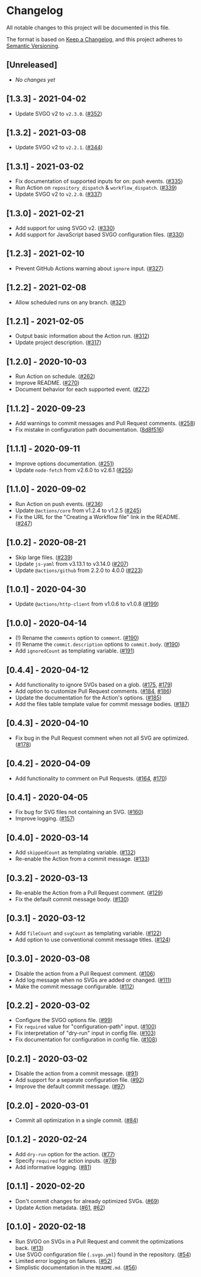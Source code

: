 # Changelog

All notable changes to this project will be documented in this file.

The format is based on [Keep a Changelog], and this project adheres to [Semantic
Versioning].

## [Unreleased]

- _No changes yet_

## [1.3.3] - 2021-04-02

- Update SVGO v2 to `v2.3.0`. ([#352])

## [1.3.2] - 2021-03-08

- Update SVGO v2 to `v2.2.1`. ([#344])

## [1.3.1] - 2021-03-02

- Fix documentation of supported inputs for on: push events. ([#335])
- Run Action on `repository_dispatch` & `workflow_dispatch`. ([#339])
- Update SVGO v2 to `v2.2.0`. ([#337])

## [1.3.0] - 2021-02-21

- Add support for using SVGO v2. ([#330])
- Add support for JavaScript based SVGO configuration files. ([#330])

## [1.2.3] - 2021-02-10

- Prevent GitHub Actions warning about `ignore` input. ([#327])

## [1.2.2] - 2021-02-08

- Allow scheduled runs on any branch. ([#321])

## [1.2.1] - 2021-02-05

- Output basic information about the Action run. ([#312])
- Update project description. ([#317])

## [1.2.0] - 2020-10-03

- Run Action on schedule. ([#262])
- Improve README. ([#270])
- Document behavior for each supported event. ([#272])

## [1.1.2] - 2020-09-23

- Add warnings to commit messages and Pull Request comments. ([#258])
- Fix mistake in configuration path documentation. ([8d8f516])

## [1.1.1] - 2020-09-11

- Improve options documentation. ([#251])
- Update `node-fetch` from v2.6.0 to v2.6.1 ([#255])

## [1.1.0] - 2020-09-02

- Run Action on push events. ([#236])
- Update `@actions/core` from v1.2.4 to v1.2.5 ([#245])
- Fix the URL for the "Creating a Workflow file" link in the README. ([#247])

## [1.0.2] - 2020-08-21

- Skip large files. ([#239])
- Update `js-yaml` from v3.13.1 to v3.14.0 ([#207])
- Update `@actions/github` from 2.2.0 to 4.0.0 ([#223])

## [1.0.1] - 2020-04-30

- Update `@actions/http-client` from v1.0.6 to v1.0.8 ([#199])

## [1.0.0] - 2020-04-14

- (!) Rename the `comments` option to `comment`. ([#190])
- (!) Rename the `commit.description` options to `commit.body`. ([#190])
- Add `ignoredCount` as templating variable. ([#191])

## [0.4.4] - 2020-04-12

- Add functionality to ignore SVGs based on a glob. ([#175], [#179])
- Add option to customize Pull Request comments. ([#184], [#186])
- Update the documentation for the Action's options. ([#185])
- Add the files table template value for commit message bodies. ([#187])

## [0.4.3] - 2020-04-10

- Fix bug in the Pull Request comment when not all SVG are optimized. ([#178])

## [0.4.2] - 2020-04-09

- Add functionality to comment on Pull Requests. ([#164], [#170])

## [0.4.1] - 2020-04-05

- Fix bug for SVG files not containing an SVG. ([#160])
- Improve logging. ([#157])

## [0.4.0] - 2020-03-14

- Add `skippedCount` as templating variable. ([#132])
- Re-enable the Action from a commit message. ([#133])

## [0.3.2] - 2020-03-13

- Re-enable the Action from a Pull Request comment. ([#129])
- Fix the default commit message body. ([#130])

## [0.3.1] - 2020-03-12

- Add `fileCount` and `svgCount` as templating variable. ([#122])
- Add option to use conventional commit message titles. ([#124])

## [0.3.0] - 2020-03-08

- Disable the action from a Pull Request comment. ([#106])
- Add log message when no SVGs are added or changed. ([#111])
- Make the commit message configurable. ([#112])

## [0.2.2] - 2020-03-02

- Configure the SVGO options file. ([#99])
- Fix `required` value for "configuration-path" input. ([#100])
- Fix interpretation of "dry-run" input in config file. ([#103])
- Fix documentation for configuration in config file. ([#108])

## [0.2.1] - 2020-03-02

- Disable the action from a commit message. ([#91])
- Add support for a separate configuration file. ([#92])
- Improve the default commit message. ([#97])

## [0.2.0] - 2020-03-01

- Commit all optimization in a single commit. ([#84])

## [0.1.2] - 2020-02-24

- Add `dry-run` option for the action.  ([#77])
- Specify `required` for action inputs. ([#78])
- Add informative logging. ([#81])

## [0.1.1] - 2020-02-20

- Don't commit changes for already optimized SVGs. ([#69])
- Update Action metadata. ([#61], [#62])

## [0.1.0] - 2020-02-18

- Run SVGO on SVGs in a Pull Request and commit the optimizations back. ([#13])
- Use SVGO configuration file (`.svgo.yml`) found in the repository. ([#54])
- Limited error logging on failures. ([#52])
- Simplistic documentation in the `README.md`. ([#56])

[keep a changelog]: https://keepachangelog.com/en/1.0.0/
[semantic versioning]: https://semver.org/spec/v2.0.0.html
[#13]: https://github.com/ericcornelissen/svgo-action/issues/13
[#52]: https://github.com/ericcornelissen/svgo-action/pull/52
[#54]: https://github.com/ericcornelissen/svgo-action/pull/54
[#56]: https://github.com/ericcornelissen/svgo-action/pull/56
[#61]: https://github.com/ericcornelissen/svgo-action/pull/61
[#62]: https://github.com/ericcornelissen/svgo-action/pull/62
[#69]: https://github.com/ericcornelissen/svgo-action/pull/69
[#77]: https://github.com/ericcornelissen/svgo-action/pull/77
[#78]: https://github.com/ericcornelissen/svgo-action/pull/78
[#81]: https://github.com/ericcornelissen/svgo-action/pull/81
[#84]: https://github.com/ericcornelissen/svgo-action/pull/84
[#91]: https://github.com/ericcornelissen/svgo-action/pull/91
[#92]: https://github.com/ericcornelissen/svgo-action/pull/92
[#97]: https://github.com/ericcornelissen/svgo-action/pull/97
[#99]: https://github.com/ericcornelissen/svgo-action/pull/99
[#100]: https://github.com/ericcornelissen/svgo-action/pull/100
[#103]: https://github.com/ericcornelissen/svgo-action/pull/103
[#106]: https://github.com/ericcornelissen/svgo-action/pull/106
[#108]: https://github.com/ericcornelissen/svgo-action/pull/108
[#111]: https://github.com/ericcornelissen/svgo-action/pull/111
[#112]: https://github.com/ericcornelissen/svgo-action/pull/112
[#122]: https://github.com/ericcornelissen/svgo-action/pull/122
[#124]: https://github.com/ericcornelissen/svgo-action/pull/124
[#129]: https://github.com/ericcornelissen/svgo-action/pull/129
[#130]: https://github.com/ericcornelissen/svgo-action/pull/130
[#132]: https://github.com/ericcornelissen/svgo-action/pull/132
[#133]: https://github.com/ericcornelissen/svgo-action/pull/133
[#157]: https://github.com/ericcornelissen/svgo-action/pull/157
[#160]: https://github.com/ericcornelissen/svgo-action/pull/160
[#164]: https://github.com/ericcornelissen/svgo-action/pull/164
[#170]: https://github.com/ericcornelissen/svgo-action/pull/170
[#175]: https://github.com/ericcornelissen/svgo-action/pull/175
[#178]: https://github.com/ericcornelissen/svgo-action/pull/178
[#179]: https://github.com/ericcornelissen/svgo-action/pull/179
[#184]: https://github.com/ericcornelissen/svgo-action/pull/184
[#185]: https://github.com/ericcornelissen/svgo-action/pull/185
[#186]: https://github.com/ericcornelissen/svgo-action/pull/186
[#187]: https://github.com/ericcornelissen/svgo-action/pull/187
[#190]: https://github.com/ericcornelissen/svgo-action/pull/190
[#191]: https://github.com/ericcornelissen/svgo-action/pull/191
[#199]: https://github.com/ericcornelissen/svgo-action/pull/199
[#207]: https://github.com/ericcornelissen/svgo-action/pull/207
[#223]: https://github.com/ericcornelissen/svgo-action/pull/223
[#236]: https://github.com/ericcornelissen/svgo-action/pull/236
[#239]: https://github.com/ericcornelissen/svgo-action/pull/239
[#245]: https://github.com/ericcornelissen/svgo-action/pull/245
[#247]: https://github.com/ericcornelissen/svgo-action/pull/247
[#251]: https://github.com/ericcornelissen/svgo-action/pull/251
[#255]: https://github.com/ericcornelissen/svgo-action/pull/255
[#258]: https://github.com/ericcornelissen/svgo-action/pull/258
[#262]: https://github.com/ericcornelissen/svgo-action/pull/262
[#270]: https://github.com/ericcornelissen/svgo-action/pull/270
[#272]: https://github.com/ericcornelissen/svgo-action/pull/272
[#312]: https://github.com/ericcornelissen/svgo-action/pull/312
[#317]: https://github.com/ericcornelissen/svgo-action/pull/317
[#321]: https://github.com/ericcornelissen/svgo-action/pull/321
[#327]: https://github.com/ericcornelissen/svgo-action/pull/327
[#330]: https://github.com/ericcornelissen/svgo-action/pull/330
[#335]: https://github.com/ericcornelissen/svgo-action/pull/335
[#337]: https://github.com/ericcornelissen/svgo-action/pull/337
[#339]: https://github.com/ericcornelissen/svgo-action/pull/339
[#344]: https://github.com/ericcornelissen/svgo-action/pull/344
[#352]: https://github.com/ericcornelissen/svgo-action/pull/352
[8d8f516]: https://github.com/ericcornelissen/svgo-action/commit/8d8f516583b4340f692e2ea80e1855e5a1211bd3
